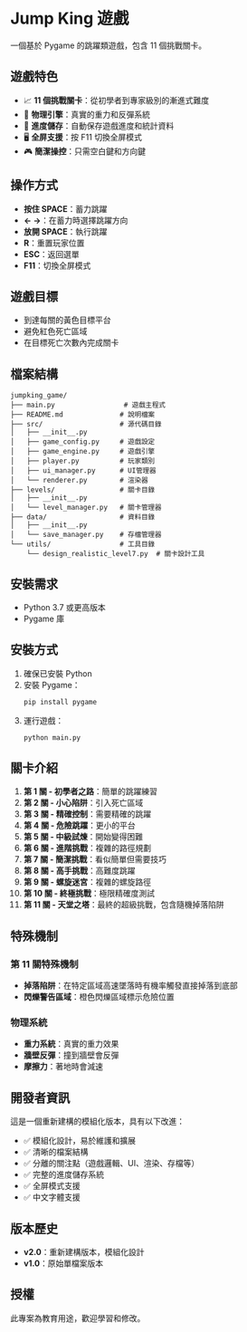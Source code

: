 # Jump King 遊戲

一個基於 Pygame 的跳躍類遊戲，包含 11 個挑戰關卡。

## 遊戲特色

- 📈 **11 個挑戰關卡**：從初學者到專家級別的漸進式難度
- 🎯 **物理引擎**：真實的重力和反彈系統
- 💾 **進度儲存**：自動保存遊戲進度和統計資料
- 🖥️ **全屏支援**：按 F11 切換全屏模式
- 🎮 **簡潔操控**：只需空白鍵和方向鍵

## 操作方式

- **按住 SPACE**：蓄力跳躍
- **← →**：在蓄力時選擇跳躍方向
- **放開 SPACE**：執行跳躍
- **R**：重置玩家位置
- **ESC**：返回選單
- **F11**：切換全屏模式

## 遊戲目標

- 到達每關的黃色目標平台
- 避免紅色死亡區域
- 在目標死亡次數內完成關卡

## 檔案結構

```
jumpking_game/
├── main.py                 # 遊戲主程式
├── README.md              # 說明檔案
├── src/                   # 源代碼目錄
│   ├── __init__.py
│   ├── game_config.py     # 遊戲設定
│   ├── game_engine.py     # 遊戲引擎
│   ├── player.py          # 玩家類別
│   ├── ui_manager.py      # UI管理器
│   └── renderer.py        # 渲染器
├── levels/                # 關卡目錄
│   ├── __init__.py
│   └── level_manager.py   # 關卡管理器
├── data/                  # 資料目錄
│   ├── __init__.py
│   └── save_manager.py    # 存檔管理器
└── utils/                 # 工具目錄
    └── design_realistic_level7.py  # 關卡設計工具
```

## 安裝需求

- Python 3.7 或更高版本
- Pygame 庫

## 安裝方式

1. 確保已安裝 Python
2. 安裝 Pygame：
   ```bash
   pip install pygame
   ```
3. 運行遊戲：
   ```bash
   python main.py
   ```

## 關卡介紹

1. **第 1 關 - 初學者之路**：簡單的跳躍練習
2. **第 2 關 - 小心陷阱**：引入死亡區域
3. **第 3 關 - 精確控制**：需要精確的跳躍
4. **第 4 關 - 危險跳躍**：更小的平台
5. **第 5 關 - 中級試煉**：開始變得困難
6. **第 6 關 - 進階挑戰**：複雜的路徑規劃
7. **第 7 關 - 簡潔挑戰**：看似簡單但需要技巧
8. **第 8 關 - 高手挑戰**：高難度跳躍
9. **第 9 關 - 螺旋迷宮**：複雜的螺旋路徑
10. **第 10 關 - 終極挑戰**：極限精確度測試
11. **第 11 關 - 天堂之塔**：最終的超級挑戰，包含隨機掉落陷阱

## 特殊機制

### 第 11 關特殊機制

- **掉落陷阱**：在特定區域高速墜落時有機率觸發直接掉落到底部
- **閃爍警告區域**：橙色閃爍區域標示危險位置

### 物理系統

- **重力系統**：真實的重力效果
- **牆壁反彈**：撞到牆壁會反彈
- **摩擦力**：著地時會減速

## 開發者資訊

這是一個重新建構的模組化版本，具有以下改進：

- ✅ 模組化設計，易於維護和擴展
- ✅ 清晰的檔案結構
- ✅ 分離的關注點（遊戲邏輯、UI、渲染、存檔等）
- ✅ 完整的進度儲存系統
- ✅ 全屏模式支援
- ✅ 中文字體支援

## 版本歷史

- **v2.0**：重新建構版本，模組化設計
- **v1.0**：原始單檔案版本

## 授權

此專案為教育用途，歡迎學習和修改。
